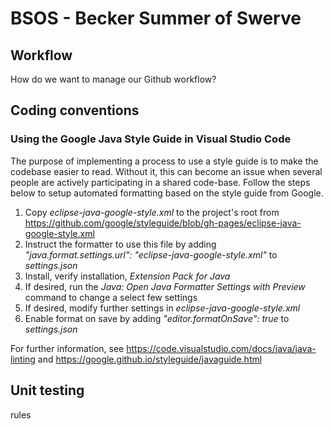 # BSOS  - Becker Summer of Swerve

## Workflow
How do we want to manage our Github workflow? 


## Coding conventions

### Using the Google Java Style Guide in Visual Studio Code

The purpose of implementing a process to use a style guide is to make the codebase easier to read. Without it, this can become an issue when several people are actively participating in a shared code-base. Follow the steps below to setup automated formatting based on the style guide from Google.

1. Copy *eclipse-java-google-style.xml* to the project's root from https://github.com/google/styleguide/blob/gh-pages/eclipse-java-google-style.xml
2. Instruct the formatter to use this file by adding *"java.format.settings.url": "eclipse-java-google-style.xml"* to *settings.json*
3. Install, verify installation, *Extension Pack for Java*
4. If desired, run the *Java: Open Java Formatter Settings with Preview* command to change a select few settings
5. If desired, modify further settings in *eclipse-java-google-style.xml*
6. Enable format on save by adding *"editor.formatOnSave": true* to *settings.json*

For further information, see https://code.visualstudio.com/docs/java/java-linting and https://google.github.io/styleguide/javaguide.html


## Unit testing
rules
